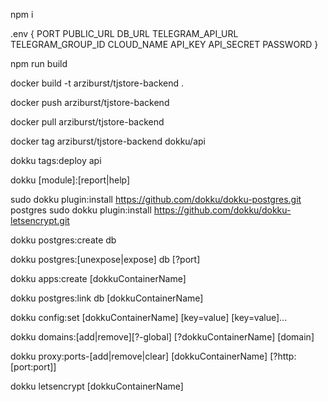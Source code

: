 <!-- local -->

npm i

.env {
    PORT
    PUBLIC_URL
    DB_URL
    TELEGRAM_API_URL
    TELEGRAM_GROUP_ID
    CLOUD_NAME
    API_KEY
    API_SECRET
    PASSWORD
}

npm run build

docker build -t arziburst/tjstore-backend .

docker push arziburst/tjstore-backend

<!-- droplet -->

docker pull arziburst/tjstore-backend

docker tag arziburst/tjstore-backend dokku/api

dokku tags:deploy api

<!-- Dokku fast docs -->
dokku [module]:[report|help] 

sudo dokku plugin:install https://github.com/dokku/dokku-postgres.git postgres
sudo dokku plugin:install https://github.com/dokku/dokku-letsencrypt.git 

dokku postgres:create db

dokku postgres:[unexpose|expose] db [?port]

dokku apps:create [dokkuContainerName]

dokku postgres:link db [dokkuContainerName]

dokku config:set [dokkuContainerName] [key=value] [key=value]...

dokku domains:[add|remove][?-global] [?dokkuContainerName] [domain]

dokku proxy:ports-[add|remove|clear] [dokkuContainerName] [?http:[port:port]]

dokku letsencrypt [dokkuContainerName]